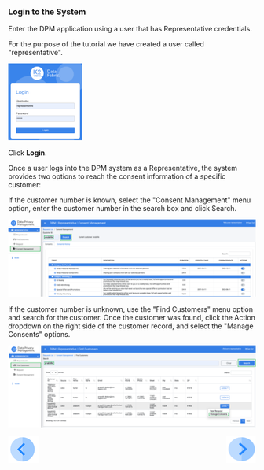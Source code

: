 ### Login to the System

Enter the DPM application using a user that has Representative credentials.

For the purpose of the tutorial we have created a user called "representative".

<img src="../images/representative_login.png" width="30%" height="30%">                         

Click **Login**.

Once a user logs into the DPM system as a Representative, the system provides two options to reach the consent information of a specific customer: 

If the customer number is known, select the "Consent Management" menu option, enter the customer number in the search box and click Search. 

![image](../images/08_Consent_Rep_ConsentsScreen.png)     

If the customer number is unknown, use the "Find Customers" menu option and search for the customer. Once the customer was found, click the Action dropdown on the right side of the customer record, and select the "Manage Consents" options.

![image](../images/08_Consent_Rep_Find_Customer.png)  

[![Previous](../images/Previous.png)]( 07_01_Representative_Consent_Tutorial.md)[<img align="right" width="60" height="54" src="../images/Next.png">](07_03_Representative_View_Consents.md)
